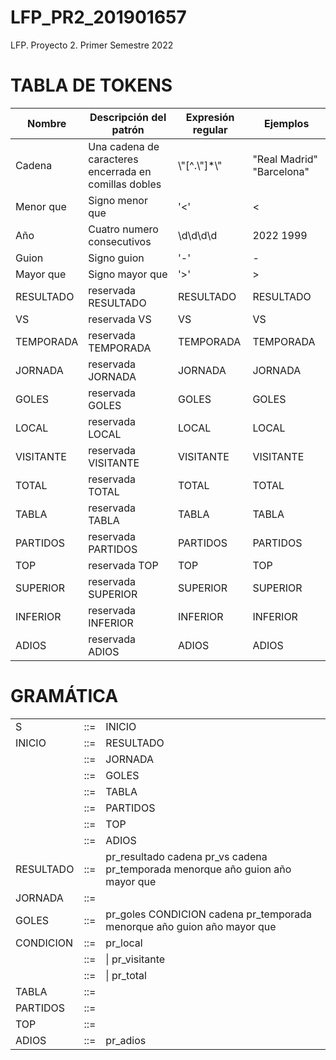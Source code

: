 # LFP_PR2_201901657
LFP. Proyecto 2. Primer Semestre 2022

# TABLA DE TOKENS

| Nombre | Descripción del patrón | Expresión regular | Ejemplos |
| -------------------------- | ----------------------------------------------------- | ----------------- | ----------------------- |
| Cadena | Una cadena de caracteres encerrada en comillas dobles  | \\"[^.\\"]\*\\" | "Real Madrid" "Barcelona" |
| Menor que | Signo menor que | '<' | < |
Año | Cuatro numero consecutivos | \d\d\d\d | 2022 1999
Guion | Signo guion | '-' | -
| Mayor que | Signo mayor que | '>' | >
| RESULTADO | reservada RESULTADO  | RESULTADO | RESULTADO
| VS | reservada VS | VS | VS
| TEMPORADA | reservada TEMPORADA | TEMPORADA | TEMPORADA
| JORNADA | reservada JORNADA | JORNADA | JORNADA
| GOLES | reservada GOLES | GOLES | GOLES 
| LOCAL | reservada LOCAL | LOCAL | LOCAL
| VISITANTE | reservada VISITANTE | VISITANTE | VISITANTE
| TOTAL | reservada TOTAL | TOTAL | TOTAL
| TABLA | reservada TABLA | TABLA | TABLA
| PARTIDOS | reservada PARTIDOS | PARTIDOS | PARTIDOS
| TOP | reservada TOP | TOP | TOP
| SUPERIOR | reservada SUPERIOR | SUPERIOR | SUPERIOR
| INFERIOR | reservada INFERIOR | INFERIOR | INFERIOR 
| ADIOS | reservada ADIOS | ADIOS | ADIOS

# GRAMÁTICA

| |  | |
| -------------------------- | ----------------------------------------------------- | ----------------------------------------------------- |
| S | ::= | INICIO
| INICIO | ::= | RESULTADO
| | ::= | JORNADA
| | ::= | GOLES
| | ::= | TABLA
| | ::= | PARTIDOS
| | ::= | TOP
| | ::= | ADIOS
| RESULTADO | ::= | pr_resultado cadena pr_vs cadena pr_temporada menorque año guion año mayor que
| JORNADA | ::= | 
| GOLES | ::= | pr_goles CONDICION cadena pr_temporada menorque año guion año mayor que
| CONDICION | ::= | pr_local 
| | ::= | \| pr_visitante
| | ::= | \| pr_total
| TABLA | ::= |
| PARTIDOS | ::= |
| TOP | ::= |
| ADIOS | ::= | pr_adios

